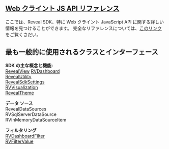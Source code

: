 <h2><a href="http://rvsdk-docs-dev.infragistics.local:8081/api/Overview.html" target="_blank" rel="noopener\">Web クライント JS API リファレンス</a></h2>
ここでは、Reveal SDK、特に Web クライント JavaScript API に関する詳しい情報を見つけることができます。
完全なリファレンスについては、<a href="http://rvsdk-docs-dev.infragistics.local:8081/api/Overview.html" target="_blank" rel="noopener\">このリンク</a>をご覧くさだい。

## 最も一般的に使用されるクラスとインターフェース

**SDK の主な概念と機能:**  
<a href="http://rvsdk-docs-dev.infragistics.local:8081/api/web-client/RevealView.html" target="_blank" rel="noopener\">RevealView</a> 
<a href="http://rvsdk-docs-dev.infragistics.local:8081/api/web-client/RVDashboard.html" target="_blank" rel="noopener\">RVDashboard</a>  
<a href="http://rvsdk-docs-dev.infragistics.local:8081/api/web-client/RevealUtility.html" target="_blank" rel="noopener\">RevealUtility</a>  
<a href="http://rvsdk-docs-dev.infragistics.local:8081/api/web-client/RevealSdkSettings.html" target="_blank" rel="noopener\">RevealSdkSettings</a>  
<a href="http://rvsdk-docs-dev.infragistics.local:8081/api/web-client/RVVisualization.html" target="_blank" rel="noopener\">RVVisualization</a>  
<a href="http://rvsdk-docs-dev.infragistics.local:8081/api/web-client/RevealTheme.html" target="_blank" rel="noopener\">RevealTheme</a>

**データ ソース**  
RevealDataSources  
RVSqlServerDataSource  
RVInMemoryDataSourceItem

**フィルタリング**  
<a href="http://rvsdk-docs-dev.infragistics.local:8081/api/web-client/RVDashboardFilter.html" target="_blank" rel="noopener\">RVDashboardFilter</a>  
<a href="http://rvsdk-docs-dev.infragistics.local:8081/api/web-client/RVFilterValue.html" target="_blank" rel="noopener\">RVFilterValue</a>  


